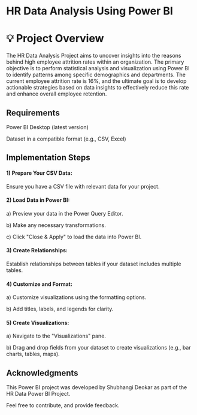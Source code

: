 # HR Data Analysis Using Power BI

# 💡 Project Overview

The HR Data Analysis Project aims to uncover insights into the reasons behind high employee attrition rates within an organization. The primary objective is to perform statistical analysis and visualization using Power BI to identify patterns among specific demographics and departments. The current employee attrition rate is 16%, and the ultimate goal is to develop actionable strategies based on data insights to effectively reduce this rate and enhance overall employee retention.

## Requirements

Power BI Desktop (latest version)

Dataset in a compatible format (e.g., CSV, Excel)

## Implementation Steps

####  1) Prepare Your CSV Data:

   Ensure you have a CSV file with relevant data for your project.

####  2) Load Data in Power BI:

   a) Preview your data in the Power Query Editor.

   b) Make any necessary transformations.

   c) Click "Close & Apply" to load the data into Power BI.

####  3) Create Relationships:

   Establish relationships between tables if your dataset includes multiple tables.

####  4) Customize and Format:

a) Customize visualizations using the formatting options.

b) Add titles, labels, and legends for clarity.

####  5) Create Visualizations:

a) Navigate to the "Visualizations" pane.

b) Drag and drop fields from your dataset to create visualizations (e.g., bar charts, tables, maps).

## Acknowledgments

This Power BI project was developed by Shubhangi Deokar as part of the HR Data Power BI Project.

Feel free to contribute, and provide feedback. 

